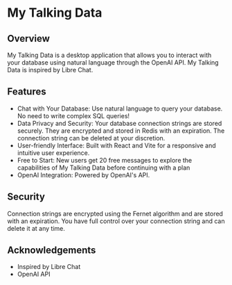 # My Talking Data

## Overview
My Talking Data is a desktop application that allows you to interact with your database using natural language through the OpenAI API. My Talking Data is inspired by Libre Chat.

## Features
- Chat with Your Database: Use natural language to query your database. No need to write complex SQL queries!
- Data Privacy and Security: Your database connection strings are stored securely. They are encrypted and stored in Redis with an expiration. The connection string can be deleted at your discretion.
- User-friendly Interface: Built with React and Vite for a responsive and intuitive user experience.
- Free to Start: New users get 20 free messages to explore the capabilities of My Talking Data before continuing with a plan
- OpenAI Integration: Powered by OpenAI's API.

## Security
Connection strings are encrypted using the Fernet algorithm and are stored with an expiration. You have full control over your connection string and can delete it at any time.

## Acknowledgements
- Inspired by Libre Chat
- OpenAI API
